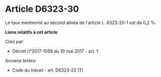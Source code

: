 # Article D6323-30

Le taux mentionné au second alinéa de l'article L. 6323-20-1 est de 0,2 %.

**Liens relatifs à cet article**

_Créé par_:

  - Décret n°2017-1058 du 10 mai 2017 - art. 1

_Anciens textes_:

  - Code du travail - art. D6323-22 (T)
